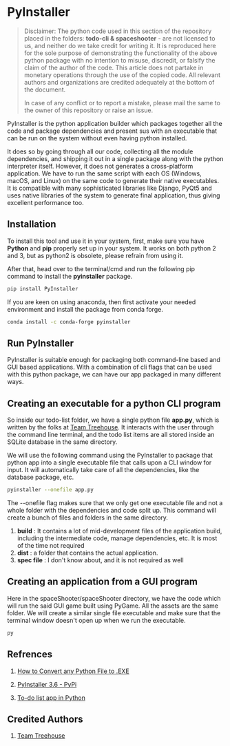# PyInstaller

> Disclaimer: The python code used in this section of the repository placed in the folders: **todo-cli & spaceshooter** - are not licensed to us, and neither do we take credit for writing it. It is reproduced here for the sole purpose of demonstrating the functionality of the above python package with no intention to misuse, discredit, or falsify the claim of the author of the code. This article does not partake in monetary operations through the use of the copied code. All relevant authors and organizations are credited adequately at the bottom of the document.
>
> In case of any conflict or to report a mistake, please mail the same to the owner of this repository or raise an issue.

PyInstaller is the python application builder which packages together all the code and package dependencies and present sus with an executable that can be run on the system without even having python installed.

It does so by going through all our code, collecting all the module dependencies, and shipping it out in a single package along with the python interpreter itself.
However, it does not generates a cross-platform application. We have to run the same script with each OS (Windows, macOS, and Linux) on the same code to generate their native executables.
It is compatible with many sophisticated libraries like Django, PyQt5 and uses native libraries of the system to generate final application, thus giving excellent performance too.

## Installation

To install this tool and use it in your system, first, make sure you have **Python** and **pip** properly set up in your system.
It works on both python 2 and 3, but as python2 is obsolete, please refrain from using it.

After that, head over to the terminal/cmd and run the following pip command to install the **pyinstaller** package.

```bash
pip install PyInstaller
```

If you are keen on using anaconda, then first activate your needed environment and install the package from conda forge.

```bash
conda install -c conda-forge pyinstaller
```

## Run PyInstaller

PyInstaller is suitable enough for packaging both command-line based and GUI based applications. With a combination of cli flags that can be used with this python package, we can have our app packaged in many different ways.

## Creating an executable for a python CLI program

So inside our todo-list folder, we have a single python file **app.py**, which is written by the folks at [Team Treehouse](https://teamtreehouse.com/). It interacts with the user through the command line terminal, and the todo list items are all stored inside an SQLite database in the same directory.

We will use the following command using the PyInstaller to package that python app into a single executable file that calls upon a CLI window for input. It will automatically take care of all the dependencies, like the database package, etc.

```bash
pyinstaller --onefile app.py
```

The --onefile flag makes sure that we only get one executable file and not a whole folder with the dependencies and code split up. This command will create a bunch of files and folders in the same directory.

1. **build** : It contains a lot of mid-development files of the application build, including the intermediate code, manage dependencies, etc. It is most of the time not required
2. **dist** : a folder that contains the actual application.
3. **spec file** : I don't know about, and it is not required as well

## Creating an application from a GUI program

Here in the spaceShooter/spaceShooter directory, we have the code which will run the said GUI game built using PyGame. All the assets are the same folder. We will create a similar single file executable and make sure that the terminal window doesn't open up when we run the executable.

```bash
py
```

## Refrences

1. [How to Convert any Python File to .EXE](https://www.youtube.com/watch?v=UZX5kH72Yx4&list=PLMboSA8wsgUHjkgEsUFKIUkpxIGsbDtfb&index=12&t=3s)

2. [PyInstaller 3.6 - PyPi](https://pypi.org/project/PyInstaller/)

3. [To-do list app in Python](https://teamtreehouse.com/community/todo-list-app-in-python)

## Credited Authors

1. [Team Treehouse](https://teamtreehouse.com/)
